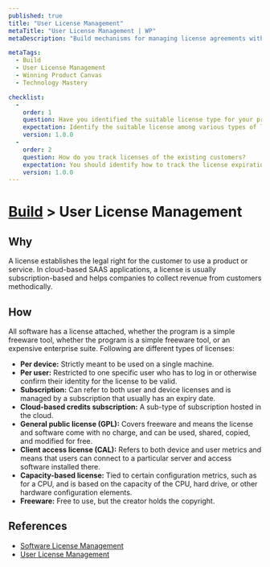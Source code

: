 ```yaml
---
published: true
title: "User License Management"
metaTitle: "User License Management | WP"
metaDescription: "Build mechanisms for managing license agreements with users. Track usage for relevant features, license expiry, reminders, payments, etc. Implement restrictions based on price tiers and usage."

metaTags:
  - Build
  - User License Management
  - Winning Product Canvas
  - Technology Mastery

checklist: 
  -
    order: 1
    question: Have you identified the suitable license type for your product?
    expectation: Identify the suitable license among various types of licenses such as Per device, Per user, Subscription, GPL, CAL, Capacity based license, Freeware etc... 
    version: 1.0.0
  -
    order: 2
    question: How do you track licenses of the existing customers?
    expectation: You should identify how to track the license expiration, payments and sending reminders.
    version: 1.0.0
---
```

# [Build](../5-build.md) > User License Management

## Why
A license establishes the legal right for the customer to use a product or service. In cloud-based SAAS applications, a license is usually subscription-based and helps companies to collect revenue from customers methodically.

## How
All software has a license attached, whether the program is a simple freeware tool, whether the program is a simple freeware tool, or an expensive enterprise suite. Following are different types of licenses:
- **Per device:** Strictly meant to be used on a single machine.
- **Per user:** Restricted to one specific user who has to log in or otherwise confirm their identity for the license to be valid.
- **Subscription:** Can refer to both user and device licenses and is managed by a subscription that usually has an expiry date.
- **Cloud-based credits subscription:** A sub-type of subscription hosted in the cloud.
- **General public license (GPL):** Covers freeware and means the license and software come with no charge, and can be used, shared, copied, and modified for free.
- **Client access license (CAL):** Refers to both device and user metrics and means that users can connect to a particular server and access software installed there.
- **Capacity-based license:** Tied to certain configuration metrics, such as for a CPU, and is based on the capacity of the CPU, hard drive, or other hardware configuration elements.
- **Freeware:** Free to use, but the creator holds the copyright.

## References

- [Software License Management](https://www.webopedia.com/TERM/L/license_management.html)
- [User License Management ](https://www.sciencedirect.com/topics/computer-science/platform-architecture)
